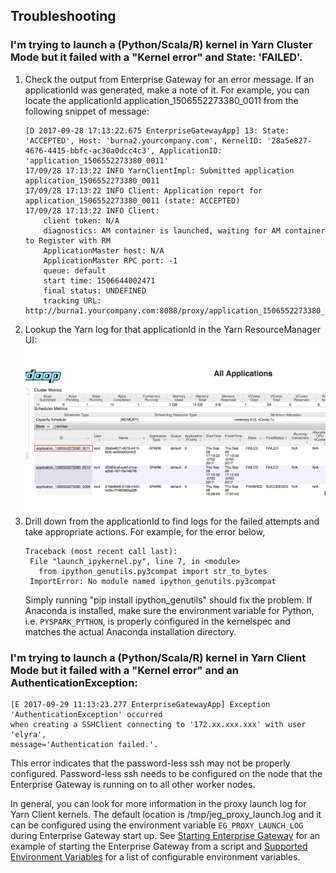 ## Troubleshooting

### I'm trying to launch a (Python/Scala/R) kernel in Yarn Cluster Mode but it failed with a "Kernel error" and State: 'FAILED'.  

1. Check the output from Enterprise Gateway for an error message.  If an applicationId was generated, make a note of it.  For example, you can locate the applicationId application_1506552273380_0011 from the following snippet of message:
    ```
    [D 2017-09-28 17:13:22.675 EnterpriseGatewayApp] 13: State: 'ACCEPTED', Host: 'burna2.yourcompany.com', KernelID: '28a5e827-4676-4415-bbfc-ac30a0dcc4c3', ApplicationID: 'application_1506552273380_0011'
    17/09/28 17:13:22 INFO YarnClientImpl: Submitted application application_1506552273380_0011
    17/09/28 17:13:22 INFO Client: Application report for application_1506552273380_0011 (state: ACCEPTED)
    17/09/28 17:13:22 INFO Client: 
        client token: N/A
        diagnostics: AM container is launched, waiting for AM container to Register with RM
        ApplicationMaster host: N/A
        ApplicationMaster RPC port: -1
        queue: default
        start time: 1506644002471
        final status: UNDEFINED
        tracking URL: http://burna1.yourcompany.com:8088/proxy/application_1506552273380_0011/
    ```
2. Lookup the Yarn log for that applicationId in the Yarn ResourceManager UI:
    ![Yarn ResourceManager UI](images/yarnui.jpg)
3. Drill down from the applicationId to find logs for the failed attempts and take appropriate actions. For example, for the error below, 
    ```
    Traceback (most recent call last):
     File "launch_ipykernel.py", line 7, in <module>
       from ipython_genutils.py3compat import str_to_bytes
     ImportError: No module named ipython_genutils.py3compat
    ```
    Simply running "pip install ipython_genutils" should fix the problem.  If Anaconda is installed, make sure the environment variable for Python, i.e. `PYSPARK_PYTHON`, is properly configured in the kernelspec and matches the actual Anaconda installation directory.   




### I'm trying to launch a (Python/Scala/R) kernel in Yarn Client Mode but it failed with a "Kernel error" and an AuthenticationException:

```
[E 2017-09-29 11:13:23.277 EnterpriseGatewayApp] Exception 'AuthenticationException' occurred 
when creating a SSHClient connecting to '172.xx.xxx.xxx' with user 'elyra', 
message='Authentication failed.'.
```

This error indicates that the password-less ssh may not be properly configured.  Password-less ssh needs to be configured on the node that the Enterprise Gateway is running on to all other worker nodes.

In general, you can look for more information in the proxy launch log for Yarn Client kernels.  The default location is /tmp/jeg_proxy_launch.log and it can be configured using the environment variable `EG_PROXY_LAUNCH_LOG` during Enterprise Gateway start up.  See [Starting Enterprise Gateway](getting-started.html#starting-enterprise-gateway) for an example of starting the Enterprise Gateway from a script and [Supported Environment Variables](config-options.html#supported-environment-variables-with-default-values) for a list of configurable environment variables.   





